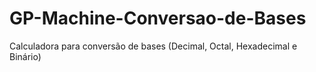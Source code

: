 # GP-Machine-Conversao-de-Bases
Calculadora para conversão de bases (Decimal, Octal, Hexadecimal e Binário)
